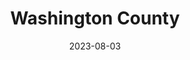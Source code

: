 ---
title: "Washington County"
cc-type: county
borders:
  - Ramsey County
  - Saint Croix River
county-seat: Stillwater
date: 2023-08-03
hashtag: washington-county
state: Minnesota
tags:
  - county
  - Minnesota
---